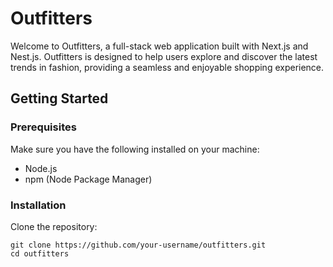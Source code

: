 
# Outfitters

Welcome to Outfitters, a full-stack web application built with Next.js and Nest.js. Outfitters is designed to help users explore and discover the latest trends in fashion, providing a seamless and enjoyable shopping experience.

## Getting Started
### Prerequisites
Make sure you have the following installed on your machine:

- Node.js
- npm (Node Package Manager)

### Installation

Clone the repository:

```
git clone https://github.com/your-username/outfitters.git
cd outfitters
```
